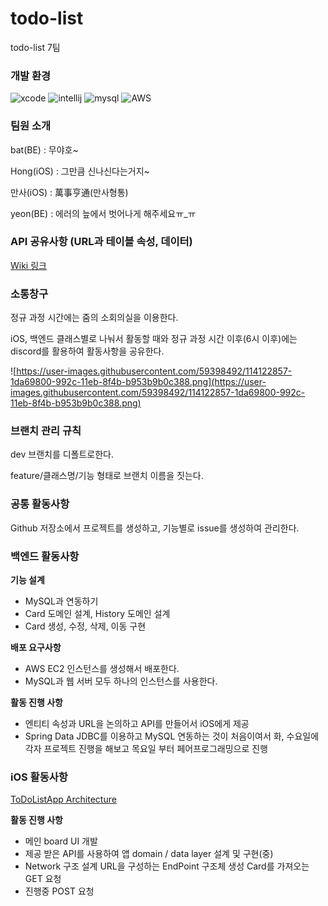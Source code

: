 # todo-list
todo-list 7팀

### 개발 환경
![xcode](https://user-images.githubusercontent.com/59398492/114123129-a7eefc00-992c-11eb-8819-67a13cd0f921.jpg)
![intellij](https://user-images.githubusercontent.com/59398492/114123155-b76e4500-992c-11eb-9fab-bf298e70b01b.jpg)
![mysql](https://user-images.githubusercontent.com/59398492/114123158-b89f7200-992c-11eb-9392-e8823d075aa7.png)
![AWS](https://user-images.githubusercontent.com/59398492/114123162-b9380880-992c-11eb-9446-25729659d477.png)

### 팀원 소개

bat(BE) : 무야호~

Hong(iOS) : 그만큼 신나신다는거지~

만사(iOS) : 萬事亨通(만사형통)

yeon(BE) : 에러의 늪에서 벗어나게 해주세요ㅠ_ㅠ 

### API 공유사항 (URL과 테이블 속성, 데이터)

[Wiki 링크](https://github.com/kjk402/todo-list/wiki/API-url,-data-%EC%A0%95%EB%A6%AC)

### 소통창구

정규 과정 시간에는 줌의 소회의실을 이용한다.

iOS, 백엔드 클래스별로 나눠서 활동할 때와 정규 과정 시간 이후(6시 이후)에는 discord를 활용하여 활동사항을 공유한다.

![https://user-images.githubusercontent.com/59398492/114122857-1da69800-992c-11eb-8f4b-b953b9b0c388.png](https://user-images.githubusercontent.com/59398492/114122857-1da69800-992c-11eb-8f4b-b953b9b0c388.png)

### 브랜치 관리 규칙

dev 브랜치를 디폴트로한다.

feature/클래스명/기능 형태로 브랜치 이름을 짓는다.

### 공통 활동사항

Github 저장소에서 프로젝트를 생성하고, 기능별로 issue를 생성하여 관리한다.


### 백엔드 활동사항

**기능 설계** 

- MySQL과 연동하기
- Card 도메인 설계, History 도메인 설계
- Card 생성, 수정, 삭제, 이동 구현

**배포 요구사항**

- AWS EC2 인스턴스를 생성해서 배포한다.
- MySQL과 웹 서버 모두 하나의 인스턴스를 사용한다.

**활동 진행 사항**

- 엔티티 속성과 URL을 논의하고 API를 만들어서 iOS에게 제공
- Spring Data JDBC를 이용하고 MySQL 연동하는 것이 처음이여서 화, 수요일에 각자 프로젝트 진행을 해보고 목요일 부터 페어프로그래밍으로 진행

### iOS 활동사항

[ToDoListApp Architecture](https://github.com/kjk402/todo-list/wiki/%5BiOS%5D-ToDoListApp-Architecture)

**활동 진행 사항**
- 메인 board UI 개발
- 제공 받은 API를 사용하여 앱 domain / data layer 설계 및 구현(중)
- <Network>
  Network 구조 설계
  URL을 구성하는 EndPoint 구조체 생성
  Card를 가져오는 GET 요청
- 진행중
  <Network> 
  POST 요청
